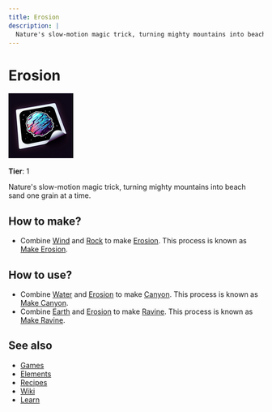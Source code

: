 ```yaml
---
title: Erosion
description: |
  Nature's slow-motion magic trick, turning mighty mountains into beach sand one grain at a time.
---
```

# Erosion

![](../images/item.erosion.png)

**Tier**: 1

Nature's slow-motion magic trick, turning mighty mountains into beach sand one grain at a time.

## How to make?

* Combine [Wind](/wiki/elements/wind) and [Rock](/wiki/elements/rock) to make [Erosion](/wiki/elements/erosion). This process is known as [Make Erosion](/wiki/recipes/make-erosion).

## How to use?

* Combine [Water](/wiki/elements/water) and [Erosion](/wiki/elements/erosion) to make [Canyon](/wiki/elements/canyon). This process is known as [Make Canyon](/wiki/recipes/make-canyon).
* Combine [Earth](/wiki/elements/earth) and [Erosion](/wiki/elements/erosion) to make [Ravine](/wiki/elements/ravine). This process is known as [Make Ravine](/wiki/recipes/make-ravine).

## See also

* [Games](/wiki/games)
* [Elements](/wiki/elements)
* [Recipes](/wiki/recipes)
* [Wiki](/wiki/index)
* [Learn](/learn/index)